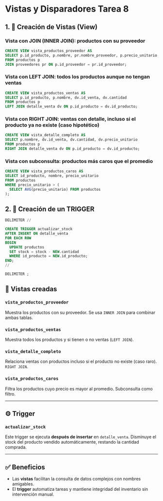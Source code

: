 # Vistas y Disparadores Tarea 8

## 1. 🔎 Creación de Vistas (View)

### Vista con JOIN (INNER JOIN): productos con su proveedor

```sql
CREATE VIEW vista_productos_proveedor AS
SELECT p.id_producto, p.nombre, pr.nombre_proveedor, p.precio_unitario
FROM productos p
JOIN proveedores pr ON p.id_proveedor = pr.id_proveedor;
```
### Vista con LEFT JOIN: todos los productos aunque no tengan ventas

```sql
CREATE VIEW vista_productos_ventas AS
SELECT p.id_producto, p.nombre, dv.id_venta, dv.cantidad
FROM productos p
LEFT JOIN detalle_venta dv ON p.id_producto = dv.id_producto;
```

### Vista con RIGHT JOIN: ventas con detalle, incluso si el producto ya no existe (caso hipotético)

```sql
CREATE VIEW vista_detalle_completo AS
SELECT p.nombre, dv.id_venta, dv.cantidad, dv.precio_unitario
FROM productos p
RIGHT JOIN detalle_venta dv ON p.id_producto = dv.id_producto;
```

### Vista con subconsulta: productos más caros que el promedio

```sql
CREATE VIEW vista_productos_caros AS
SELECT id_producto, nombre, precio_unitario
FROM productos
WHERE precio_unitario > (
  SELECT AVG(precio_unitario) FROM productos
);
```
## 2. 🔎 Creación de un TRIGGER

```sql
DELIMITER //

CREATE TRIGGER actualizar_stock
AFTER INSERT ON detalle_venta
FOR EACH ROW
BEGIN
  UPDATE productos
  SET stock = stock - NEW.cantidad
  WHERE id_producto = NEW.id_producto;
END;
//

DELIMITER ;
```

## 📘 Vistas creadas

### `vista_productos_proveedor`
Muestra los productos con su proveedor. Se usa `INNER JOIN` para combinar ambas tablas.

### `vista_productos_ventas`
Muestra todos los productos y si tienen o no ventas (`LEFT JOIN`).

### `vista_detalle_completo`
Relaciona ventas con productos incluso si el producto no existe (caso raro). `RIGHT JOIN`.

### `vista_productos_caros`
Filtra los productos cuyo precio es mayor al promedio. Subconsulta como filtro.

---

## ⚙️ Trigger

### `actualizar_stock`
Este trigger se ejecuta **después de insertar** en `detalle_venta`. Disminuye el stock del producto vendido automáticamente, restando la cantidad comprada.

---

## ✅ Beneficios

- Las **vistas** facilitan la consulta de datos complejos con nombres amigables.
- El **trigger** automatiza tareas y mantiene integridad del inventario sin intervención manual.
